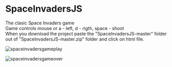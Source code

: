 # SpaceInvadersJS
The clasic Space Invaders game\
Game controls mouse or a - left, d - rigth, space - shoot\
When you download the project paste the "SpaceInvadersJS-master" folder out of "SpaceInvadersJS-master.zip" folder and click on html file.


![spaceinvadersgameplay](https://user-images.githubusercontent.com/30271681/40957113-4b6db94e-689c-11e8-9d31-ca63fb52557b.png)

![spaceinvadersgameover](https://user-images.githubusercontent.com/30271681/40979596-e24f7d60-68de-11e8-9538-870504e24e42.png)
